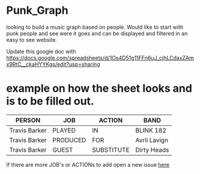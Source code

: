 # Punk_Graph

looking to build a music graph based on people. Would like to start with punk people and see were it goes and can be displayed and filtered in an easy to see website.

Update this google doc with 
https://docs.google.com/spreadsheets/d/1Os4D51g11FFn6uJ_cjhLCdaxZAmx9RtC__ckaHYYKgs/edit?usp=sharing

# example on how the sheet looks and is to be filled out. 

|PERSON |	JOB|	ACTION	|BAND|
|---|---|---|---|
|Travis Barker |	PLAYED |	IN |	BLINK 182
|Travis Barker |	PRODUCED |	FOR |	Avril Lavign
|Travis Barker |	GUEST	 |SUBSTITUTE |	Dirty Heads

If there are more JOB's or ACTIONs to add open a new issue [here](https://github.com/Jelenbl/Punk_Graph/issues/new)
